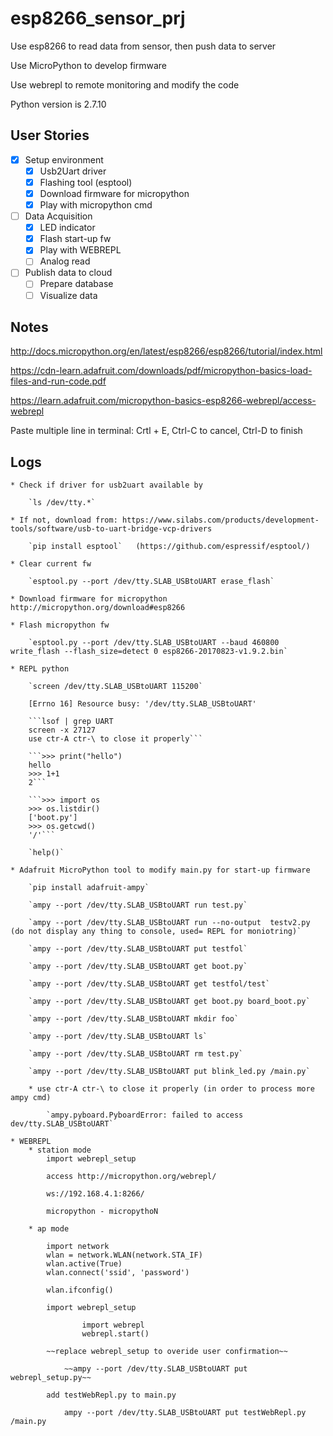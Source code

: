 # esp8266_sensor_prj

Use esp8266 to read data from sensor, then push data to server

Use MicroPython to develop firmware

Use webrepl to remote monitoring and modify the code

Python version is 2.7.10


## User Stories

* [x] Setup environment
	* [x] Usb2Uart driver
	* [x] Flashing tool (esptool)
	* [x] Download firmware for micropython
	* [x] Play with micropython cmd

* [ ] Data Acquisition
	* [x] LED indicator
	* [x] Flash start-up fw
	* [x] Play with WEBREPL
	* [ ] Analog read

* [ ] Publish data to cloud
	* [ ] Prepare database
	* [ ] Visualize data

## Notes
http://docs.micropython.org/en/latest/esp8266/esp8266/tutorial/index.html

https://cdn-learn.adafruit.com/downloads/pdf/micropython-basics-load-files-and-run-code.pdf

https://learn.adafruit.com/micropython-basics-esp8266-webrepl/access-webrepl

Paste multiple line in terminal: Crtl + E,  Ctrl-C to cancel, Ctrl-D to finish

## Logs
	* Check if driver for usb2uart available by

		`ls /dev/tty.*`

	* If not, download from: https://www.silabs.com/products/development-tools/software/usb-to-uart-bridge-vcp-drivers

		`pip install esptool`	(https://github.com/espressif/esptool/)

	* Clear current fw

		`esptool.py --port /dev/tty.SLAB_USBtoUART erase_flash`

	* Download firmware for micropython http://micropython.org/download#esp8266

	* Flash micropython fw

		`esptool.py --port /dev/tty.SLAB_USBtoUART --baud 460800 write_flash --flash_size=detect 0 esp8266-20170823-v1.9.2.bin`

	* REPL python

		`screen /dev/tty.SLAB_USBtoUART 115200`

		[Errno 16] Resource busy: '/dev/tty.SLAB_USBtoUART'

		```lsof | grep UART
		screen -x 27127
		use ctr-A ctr-\ to close it properly```

		```>>> print("hello")
		hello
		>>> 1+1
		2```

		```>>> import os
		>>> os.listdir()
		['boot.py']
		>>> os.getcwd()
		'/'```

		`help()`

	* Adafruit MicroPython tool to modify main.py for start-up firmware

		`pip install adafruit-ampy`

		`ampy --port /dev/tty.SLAB_USBtoUART run test.py`

		`ampy --port /dev/tty.SLAB_USBtoUART run --no-output  testv2.py 	(do not display any thing to console, used= REPL for moniotring)`

		`ampy --port /dev/tty.SLAB_USBtoUART put testfol`

		`ampy --port /dev/tty.SLAB_USBtoUART get boot.py`

		`ampy --port /dev/tty.SLAB_USBtoUART get testfol/test`

		`ampy --port /dev/tty.SLAB_USBtoUART get boot.py board_boot.py`

		`ampy --port /dev/tty.SLAB_USBtoUART mkdir foo`

		`ampy --port /dev/tty.SLAB_USBtoUART ls`

		`ampy --port /dev/tty.SLAB_USBtoUART rm test.py`

		`ampy --port /dev/tty.SLAB_USBtoUART put blink_led.py /main.py`

		* use ctr-A ctr-\ to close it properly (in order to process more ampy cmd)

			`ampy.pyboard.PyboardError: failed to access dev/tty.SLAB_USBtoUART`

	* WEBREPL
		* station mode
			import webrepl_setup

			access http://micropython.org/webrepl/

			ws://192.168.4.1:8266/

			micropython - micropythoN

		* ap mode

			import network
			wlan = network.WLAN(network.STA_IF)
			wlan.active(True)
			wlan.connect('ssid', 'password')

			wlan.ifconfig()

			import webrepl_setup

					import webrepl
					webrepl.start()

			~~replace webrepl_setup to overide user confirmation~~

				~~ampy --port /dev/tty.SLAB_USBtoUART put webrepl_setup.py~~

			add testWebRepl.py to main.py

				ampy --port /dev/tty.SLAB_USBtoUART put testWebRepl.py /main.py


